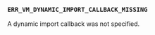 ### `ERR_VM_DYNAMIC_IMPORT_CALLBACK_MISSING`

A dynamic import callback was not specified.

<a id="ERR_VM_MODULE_ALREADY_LINKED"></a>
